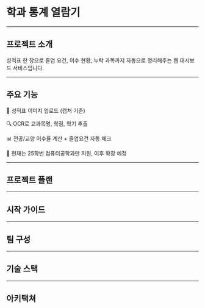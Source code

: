 

# 학과 통계 열람기

---

## 프로젝트 소개

성적표 한 장으로 졸업 요건, 이수 현황, 누락 과목까지 자동으로 정리해주는 웹 대시보드 서비스입니다.

---

## 주요 기능

📸 성적표 이미지 업로드 (캡처 기준)

🔍 OCR로 교과목명, 학점, 학기 추출

📊 전공/교양 이수율 계산 + 졸업요건 자동 체크

🎯 현재는 25학번 컴퓨터공학과만 지원, 이후 확장 예정

---

## 프로젝트 플랜

---

## 시작 가이드

---

## 팀 구성

---

## 기술 스택

---

## 아키택쳐
